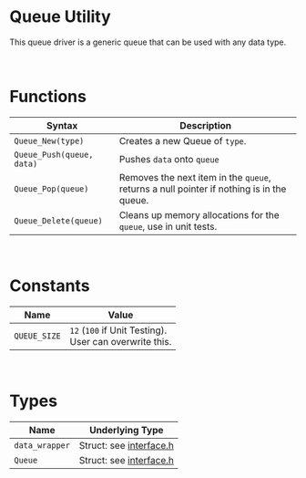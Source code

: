 # Queue Utility
This queue driver is a generic queue that can be used with any data type.

&nbsp;

# Functions

| Syntax | Description |
|--------|-------------|
|`Queue_New(type)` | Creates a new Queue of `type`. |
|`Queue_Push(queue, data)` | Pushes `data` onto `queue` |
|`Queue_Pop(queue)` | Removes the next item in the `queue`, returns a null pointer if nothing is in the queue. |
|`Queue_Delete(queue)` | Cleans up memory allocations for the `queue`, use in unit tests. |

&nbsp;

# Constants

| Name | Value |
|------|-------|
|`QUEUE_SIZE` | `12` (`100` if Unit Testing). <br/>User can overwrite this.|

&nbsp;

# Types

| Name | Underlying Type |
|------|-----------------|
|`data_wrapper`| Struct: see [interface.h](interface.h) |
|`Queue` | Struct: see [interface.h](interface.h) |